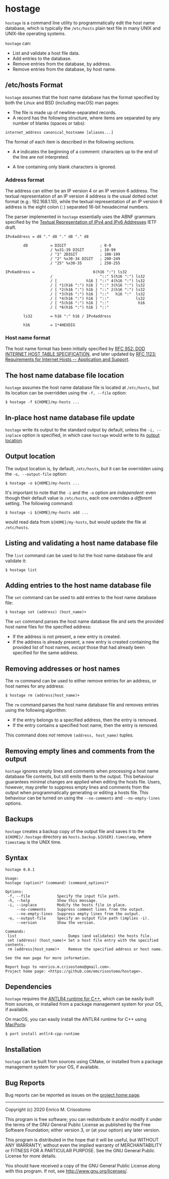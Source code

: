 hostage
=======

`hostage` is a command line utility to programmatically edit the host name
database, which is typically the `/etc/hosts` plain text file in many UNIX and
UNIX-like operating systems.
 
`hostage` can:

* List and validate a host file data.
* Add entries to the database.
* Remove entries from the database, by address.
* Remove entries from the database, by host name.

/etc/hosts Format
-----------------

`hostage` assumes that the host name database has the format specified by both
the Linux and BSD (including macOS) man pages:

* The file is made up of newline-separated records.
* A record has the following structure, where items are separated by any number
of blanks (spaces or tabs):

```
internet_address canonical_hostname [aliases...] 
```

The format of each item is described in the following sections.

* A `#` indicates the beginning of a comment: characters up to the end of the
line are not interpreted.

* A line containing only blank characters is ignored.

### Address format

The address can either be an IP version 4 or an IP version 6 address.
The textual representation of an IP version 4 address is the usual dotted octet
format (e.g.: 192.168.1.10), while the textual representation of an IP version
6 address is the eight colon (`:`) separated 16-bit hexadecimal numbers.

The parser implemented in `hostage` essentially uses the ABNF grammars specified
by the [Textual Representation of IPv4 and IPv6 Addresses] IETF draft.

```
IPv4address = d8 "." d8 "." d8 "." d8

        d8          = DIGIT               ; 0-9
                    / %x31-39 DIGIT       ; 10-99
                    / "1" 2DIGIT          ; 100-199
                    / "2" %x30-34 DIGIT   ; 200-249
                    / "25" %x30-35        ; 250-255

IPv6address =                          6(h16 ":") ls32
                    /                     "::" 5(h16 ":") ls32
                    / [             h16 ] "::" 4(h16 ":") ls32
                    / [ *1(h16 ":") h16 ] "::" 3(h16 ":") ls32
                    / [ *2(h16 ":") h16 ] "::" 2(h16 ":") ls32
                    / [ *3(h16 ":") h16 ] "::"   h16 ":"  ls32
                    / [ *4(h16 ":") h16 ] "::"            ls32
                    / [ *5(h16 ":") h16 ] "::"             h16
                    / [ *6(h16 ":") h16 ] "::"

        ls32        = h16 ":" h16 / IPv4address

        h16         = 1*4HEXDIG
```  

### Host name format

The host name format has been initially specified by
[RFC 952: DOD INTERNET HOST TABLE SPECIFICATION], and later updated by
[RFC 1123: Requirements for Internet Hosts -- Application and Support].

## The host name database file location

`hostage` assumes the host name database file is located at `/etc/hosts`, but
its location can be overridden using the `-f, --file` option:

```shell script
$ hostage -f ${HOME}/my-hosts ...
```

In-place host name database file update
---------------------------------------

`hostage` write its output to the standard output by default, unless the
`-i, --inplace` option is specified, in which case `hostage` would write to its
[output location](#output-location).

## Output location

The output location is, by default, `/etc/hosts`, but it can be overridden using
the `-o, --output-file` option:
  
```shell script
$ hostage -o ${HOME}/my-hosts ...
```

It's important to note that the `-i` and the `-o` option are _independent_:
even though their default value is `/etc/hosts`, each one overrides a
_different_ setting.  The following command:

```shell script
$ hostage -i ${HOME}/my-hosts add ...
```

would read data from `${HOME}/my-hosts`, but would update the file at
`/etc/hosts`.

Listing and validating a host name database file
------------------------------------------------

The `list` command can be used to list the host name database file and validate
it:

```shell script
$ hostage list
```

Adding entries to the host name database file
---------------------------------------------

The `set` command can be used to add entries to the host name database file:

```shell script
$ hostage set (address) (host_name)+ 
```

The `set` command parses the host name database file and sets the provided
host name files for the specified address:

* If the address is not present, a new entry is created.
* If the address is already present, a new entry is created containing the
provided list of host names, _except_ those that had already been specified for
the same address.

Removing addresses or host names
--------------------------------

The `rm` command can be used to either remove entries for an address, or host
names for any address:

```shell script
$ hostage rm (address|host_name)+
```

The `rm` command parses the host name database file and removes entries using
the following algorithm:

* If the entry belongs to a specified address, then the entry is removed.
* If the entry contains a specified host name, then the entry is removed.

This command does _not_ remove `(address, host_name)` tuples.

Removing empty lines and comments from the output
-------------------------------------------------

`hostage` ignores empty lines and comments when processing a host name database
file contents, but still emits them to the output.  This behaviour guarantees
minimal changes are applied when editing the hosts file.  Users, however, may
prefer to suppress empty lines and comments from the output when
programmatically generating or editing a hosts file.  This behaviour can be
turned on using the `--no-comments` and `--no-empty-lines` options.

Backups
-------

`hostage` creates a backup copy of the output file and saves it to the
`${HOME}/.hostage` directory as `hosts.backup.${USER}.timestamp`, where
`timestamp` is the UNIX time.

Syntax
------

```
hostage 0.0.1

Usage:
hostage (option)* (command) (command_options)*

Options:
 -f, --file            Specify the input file path.
 -h, --help            Show this message.
 -i, --inplace         Modify the hosts file in place.
     --no-comments     Suppress comment lines from the output.
     --no-empty-lines  Suppress empty lines from the output.
 -o, --output-file     Specify an output file path (implies -i).
     --version         Show the version.

Commands:
 list                       Dumps (and validates) the hosts file.
 set (address) (host_name)+ Set a host file entry with the specified contents.
 rm (address|host_name)+    Remove the specified address or host name.

See the man page for more information.

Report bugs to <enrico.m.crisostomo@gmail.com>.
Project home page: <https://github.com/emcrisostomo/hostage>.
```

Dependencies
------------

`hostage` requires the [ANTLR4 runtime for C++], which can be easily built from
sources, or installed from a package management system for your OS, if available.

On macOS, you can easily install the ANTLR4 runtime for C++ using [MacPorts]:

```shell script
$ port install antlr4-cpp-runtime
```

Installation
------------

`hostage` can be built from sources using CMake, or installed from a package
management system for your OS, if available.

Bug Reports
-----------

Bug reports can be reported as issues on the [project home page][hostage].

[hostage]: https://github.com/emcrisostomo/hostage
[ANTLR4 runtime for C++]: https://github.com/antlr/antlr4/tree/master/runtime/Cpp
[MacPorts]: https://www.macports.org/
[RFC 952: DOD INTERNET HOST TABLE SPECIFICATION]: https://tools.ietf.org/html/rfc952
[Textual Representation of IPv4 and IPv6 Addresses]: https://tools.ietf.org/html/draft-main-ipaddr-text-rep-00
[RFC 1123: Requirements for Internet Hosts -- Application and Support]: https://tools.ietf.org/html/rfc1123

-----

Copyright (c) 2020 Enrico M. Crisostomo

This program is free software; you can redistribute it and/or modify it under
the terms of the GNU General Public License as published by the Free Software
Foundation; either version 3, or (at your option) any later version.

This program is distributed in the hope that it will be useful, but WITHOUT ANY
WARRANTY; without even the implied warranty of MERCHANTABILITY or FITNESS FOR A
PARTICULAR PURPOSE.  See the GNU General Public License for more details.

You should have received a copy of the GNU General Public License along with
this program.  If not, see <http://www.gnu.org/licenses/>.
